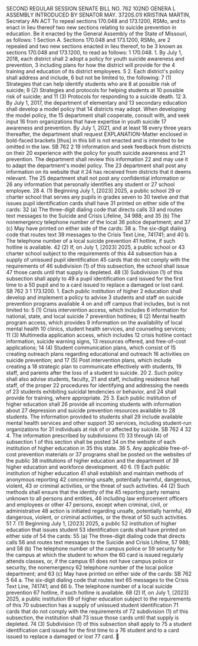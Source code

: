SECOND REGULAR SESSION
SENATE BILL NO. 762
102ND GENERA L ASSEMBLY
INTRODUCED BY SENATOR MAY.
3720S.01I KRISTINA MARTIN, Secretary
AN ACT
To repeal sections 170.048 and 173.1200, RSMo, and to enact in lieu thereof two new sections
relating to suicide prevention in education.
Be it enacted by the General Assembly of the State of Missouri, as follows:
1 Section A. Sections 170.048 and 173.1200, RSMo, are
2 repealed and two new sections enacted in lieu thereof, to be
3 known as sections 170.048 and 173.1200, to read as follows:
1 170.048. 1. By July 1, 2018, each district shall
2 adopt a policy for youth suicide awareness and prevention,
3 including plans for how the district will provide for the
4 training and education of its district employees.
5 2. Each district's policy shall address and include,
6 but not be limited to, the following:
7 (1) Strategies that can help identify students who are
8 at possible risk of suicide;
9 (2) Strategies and protocols for helping students at
10 possible risk of suicide; and
11 (3) Protocols for responding to a suicide death.
12 3. By July 1, 2017, the department of elementary and
13 secondary education shall develop a model policy that
14 districts may adopt. When developing the model policy, the
15 department shall cooperate, consult with, and seek input
16 from organizations that have expertise in youth suicide
17 awareness and prevention. By July 1, 2021, and at least
18 every three years thereafter, the department shall request
EXPLANATION-Matter enclosed in bold-faced brackets [thus] in this bill is not enacted
and is intended to be omitted in the law.
SB 762 2
19 information and seek feedback from districts on their
20 experience with the policy for youth suicide awareness and
21 prevention. The department shall review this information
22 and may use it to adapt the department's model policy. The
23 department shall post any information on its website that it
24 has received from districts that it deems relevant. The
25 department shall not post any confidential information or
26 any information that personally identifies any student or
27 school employee.
28 4. (1) Beginning July 1, [2023] 2025, a public school
29 or charter school that serves any pupils in grades seven to
30 twelve and that issues pupil identification cards shall have
31 printed on either side of the cards:
32 (a) The three-digit dialing code that directs calls
33 and routes text messages to the Suicide and Crisis Lifeline,
34 988; and
35 (b) The nonemergency telephone number of the local
36 police department; and
37 (c) May have printed on either side of the cards:
38 a. The six-digit dialing code that routes text
39 messages to the Crisis Text Line, 741741; and
40 b. The telephone number of a local suicide prevention
41 hotline, if such hotline is available.
42 (2) If, on July 1, [2023] 2025, a public school or
43 charter school subject to the requirements of this
44 subsection has a supply of unissued pupil identification
45 cards that do not comply with the requirements of
46 subdivision (1) of this subsection, the school shall issue
47 those cards until that supply is depleted.
48 (3) Subdivision (1) of this subsection shall apply to
49 a pupil identification card issued for the first time to a
50 pupil and to a card issued to replace a damaged or lost card.
SB 762 3
1 173.1200. 1. Each public institution of higher
2 education shall develop and implement a policy to advise
3 students and staff on suicide prevention programs available
4 on and off campus that includes, but is not limited to:
5 (1) Crisis intervention access, which includes
6 information for national, state, and local suicide
7 prevention hotlines;
8 (2) Mental health program access, which provides
9 information on the availability of local mental health
10 clinics, student health services, and counseling services;
11 (3) Multimedia application access, which includes
12 crisis hotline contact information, suicide warning signs,
13 resources offered, and free-of-cost applications;
14 (4) Student communication plans, which consist of
15 creating outreach plans regarding educational and outreach
16 activities on suicide prevention; and
17 (5) Post intervention plans, which include creating a
18 strategic plan to communicate effectively with students,
19 staff, and parents after the loss of a student to suicide.
20 2. Such policy shall also advise students, faculty,
21 and staff, including residence hall staff, of the proper
22 procedures for identifying and addressing the needs of
23 students exhibiting suicidal tendencies or behavior, and
24 shall provide for training, where appropriate.
25 3. Each public institution of higher education shall
26 provide all incoming students with information about
27 depression and suicide prevention resources available to
28 students. The information provided to students shall
29 include available mental health services and other support
30 services, including student-run organizations for
31 individuals at risk of or affected by suicide.
SB 762 4
32 4. The information prescribed by subdivisions (1)
33 through (4) of subsection 1 of this section shall be posted
34 on the website of each institution of higher education in
35 this state.
36 5. Any applicable free-of-cost prevention materials or
37 programs shall be posted on the websites of the public
38 institutions of higher education and the department of
39 higher education and workforce development.
40 6. (1) Each public institution of higher education
41 shall establish and maintain methods of anonymous reporting
42 concerning unsafe, potentially harmful, dangerous, violent,
43 or criminal activities, or the threat of such activities.
44 (2) Such methods shall ensure that the identity of the
45 reporting party remains unknown to all persons and entities,
46 including law enforcement officers and employees or other
47 persons, except when criminal, civil, or administrative
48 action is initiated regarding unsafe, potentially harmful,
49 dangerous, violent, or criminal activities, or the threat of
50 such activities.
51 7. (1) Beginning July 1, [2023] 2025, a public
52 institution of higher education that issues student
53 identification cards shall have printed on either side of
54 the cards:
55 (a) The three-digit dialing code that directs calls
56 and routes text messages to the Suicide and Crisis Lifeline,
57 988; and
58 (b) The telephone number of the campus police or
59 security for the campus at which the student to whom the
60 card is issued regularly attends classes, or, if the campus
61 does not have campus police or security, the nonemergency
62 telephone number of the local police department; and
63 (c) May have printed on either side of the cards:
SB 762 5
64 a. The six-digit dialing code that routes text
65 messages to the Crisis Text Line, 741741; and
66 b. The telephone number of a local suicide prevention
67 hotline, if such hotline is available.
68 (2) If, on July 1, [2023] 2025, a public institution
69 of higher education subject to the requirements of this
70 subsection has a supply of unissued student identification
71 cards that do not comply with the requirements of
72 subdivision (1) of this subsection, the institution shall
73 issue those cards until that supply is depleted.
74 (3) Subdivision (1) of this subsection shall apply to
75 a student identification card issued for the first time to a
76 student and to a card issued to replace a damaged or lost
77 card.
